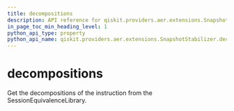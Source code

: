 ```yaml
---
title: decompositions
description: API reference for qiskit.providers.aer.extensions.SnapshotStabilizer.decompositions
in_page_toc_min_heading_level: 1
python_api_type: property
python_api_name: qiskit.providers.aer.extensions.SnapshotStabilizer.decompositions
---
```


# decompositions

Get the decompositions of the instruction from the SessionEquivalenceLibrary.

